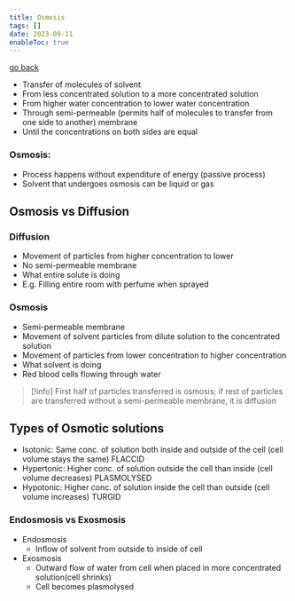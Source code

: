 ```yaml
---
title: Osmosis
tags: []
date: 2023-09-11
enableToc: true
---
```

[go back](9Subjects/9Biology.md)


- Transfer of molecules of solvent
- From less concentrated solution to a more concentrated solution
- From higher water concentration to lower water concentration
- Through semi-permeable (permits half of molecules to transfer from one side to another) membrane
- Until the concentrations on both sides are equal

### Osmosis:
- Process happens without expenditure of energy (passive process)
- Solvent that undergoes osmosis can be liquid or gas

## Osmosis vs Diffusion
### Diffusion
- Movement of particles from higher concentration to lower
- No semi-permeable membrane
- What entire solute is doing
- E.g. Filling entire room with perfume when sprayed

### Osmosis
- Semi-permeable membrane
- Movement of solvent particles from dilute solution to the concentrated solution
- Movement of particles from lower concentration to higher concentration
- What solvent is doing
- Red blood cells flowing through water

> [!info] First half of particles transferred is osmosis; if rest of particles are transferred without a semi-permeable membrane, it is diffusion

## Types of Osmotic solutions
- Isotonic: Same conc. of solution both inside and outside of the cell (cell volume stays the same) FLACCID
- Hypertonic: Higher conc. of solution outside the cell than inside (cell volume decreases) PLASMOLYSED
- Hypotonic: Higher conc. of solution inside the cell than outside (cell volume increases) TURGID

### Endosmosis vs Exosmosis
- Endosmosis
	- Inflow of solvent from outside to inside of cell
- Exosmosis
	- Outward flow of water from cell when placed in more concentrated solution(cell shrinks)
	- Cell becomes plasmolysed
